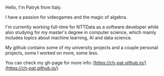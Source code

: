 Hello, I'm Patryk from Italy.

I have a passion for videogames and the magic of algebra.

I'm currently working full-time for NTTData as a software developer while also studying for my master's degree in computer science, which mainly includes topics about machine learning, AI and data science.

My github contains some of my university projects and a couple personal projects, some I worked on more, some less.

You can check my gh-page for more info: [https://ch-pat.github.io/](https://ch-pat.github.io/)
